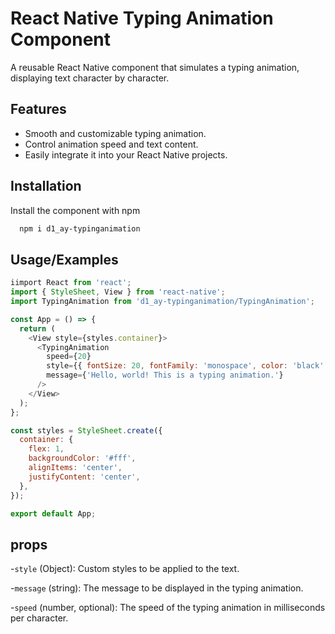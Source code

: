 
# React Native Typing Animation Component

A reusable React Native component that simulates a typing animation, displaying text character by character.


## Features

- Smooth and customizable typing animation.
- Control animation speed and text content.
- Easily integrate it into your React Native projects.


## Installation

Install the component with npm

```bash
  npm i d1_ay-typinganimation
```
    
## Usage/Examples

```javascript
iimport React from 'react';
import { StyleSheet, View } from 'react-native';
import TypingAnimation from 'd1_ay-typinganimation/TypingAnimation';

const App = () => {
  return (
    <View style={styles.container}>
      <TypingAnimation
        speed={20}
        style={{ fontSize: 20, fontFamily: 'monospace', color: 'black' }}
        message={'Hello, world! This is a typing animation.'}
      />
    </View>
  );
};

const styles = StyleSheet.create({
  container: {
    flex: 1,
    backgroundColor: '#fff',
    alignItems: 'center',
    justifyContent: 'center',
  },
});

export default App;

```


## props
-`style` (Object): Custom styles to be applied to the text.

-`message` (string): The message to be displayed in the typing animation.

-`speed` (number, optional): The speed of the typing animation in milliseconds per character.
